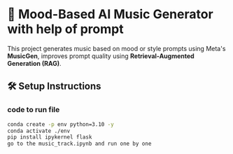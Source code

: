 # 🎵 Mood-Based AI Music Generator with help  of prompt

This project generates music based on mood or style prompts using Meta's **MusicGen**, improves prompt quality using **Retrieval-Augmented Generation (RAG)**.

## 🛠️ Setup Instructions

### code to run file

```bash
conda create -p env python=3.10 -y
conda activate ./env 
pip install ipykernel flask
go to the music_track.ipynb and run one by one

